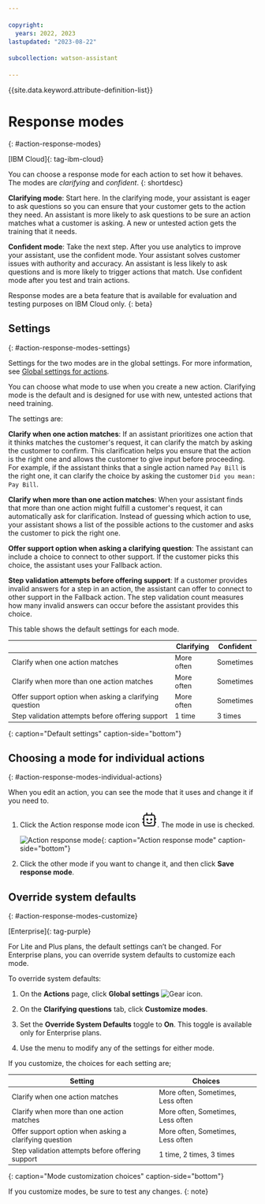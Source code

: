 ```yaml
---

copyright:
  years: 2022, 2023
lastupdated: "2023-08-22"

subcollection: watson-assistant

---
```


{{site.data.keyword.attribute-definition-list}}

# Response modes
{: #action-response-modes}

[IBM Cloud]{: tag-ibm-cloud}

You can choose a response mode for each action to set how it behaves. The modes are *clarifying* and *confident*.
{: shortdesc}

**Clarifying mode**: Start here. In the clarifying mode, your assistant is eager to ask questions so you can ensure that your customer gets to the action they need. An assistant is more likely to ask questions to be sure an action matches what a customer is asking. A new or untested action gets the training that it needs.

**Confident mode**: Take the next step. After you use analytics to improve your assistant, use the confident mode. Your assistant solves customer issues with authority and accuracy. An assistant is less likely to ask questions and is more likely to trigger actions that match. Use confident mode after you test and train actions.

Response modes are a beta feature that is available for evaluation and testing purposes on IBM Cloud only.
{: beta}

## Settings
{: #action-response-modes-settings}

Settings for the two modes are in the global settings. For more information, see [Global settings for actions](/docs/watson-assistant?topic=watson-assistant-actions-global-settings).

You can choose what mode to use when you create a new action. Clarifying mode is the default and is designed for use with new, untested actions that need training.

The settings are:

**Clarify when one action matches**: If an assistant prioritizes one action that it thinks matches the customer's request, it can clarify the match by asking the customer to confirm. This clarification helps you ensure that the action is the right one and allows the customer to give input before proceeding. For example, if the assistant thinks that a single action named `Pay Bill` is the right one, it can clarify the choice by asking the customer `Did you mean: Pay Bill`.

**Clarify when more than one action matches**: When your assistant finds that more than one action might fulfill a customer's request, it can automatically ask for clarification. Instead of guessing which action to use, your assistant shows a list of the possible actions to the customer and asks the customer to pick the right one.

**Offer support option when asking a clarifying question**: The assistant can include a choice to connect to other support. If the customer picks this choice, the assistant uses your Fallback action.

**Step validation attempts before offering support**: If a customer provides invalid answers for a step in an action, the assistant can offer to connect to other support in the Fallback action. The step validation count measures how many invalid answers can occur before the assistant provides this choice.

This table shows the default settings for each mode. 

|  | Clarifying | Confident |
| --- | --- | --- |
| Clarify when one action matches | More often | Sometimes |
| Clarify when more than one action matches | More often | Sometimes |
| Offer support option when asking a clarifying question | More often | Sometimes |
| Step validation attempts before offering support | 1 time | 3 times |

{: caption="Default settings" caption-side="bottom"}

## Choosing a mode for individual actions
{: #action-response-modes-individual-actions}

When you edit an action, you can see the mode that it uses and change it if you need to.

1. Click the Action response mode icon ![Action response mode icon](images/response-mode-icon.svg). The mode in use is checked.

   ![Action response mode](images/response-mode-modal.png){: caption="Action response mode" caption-side="bottom"}

1. Click the other mode if you want to change it, and then click **Save response mode**.

## Override system defaults
{: #action-response-modes-customize}

[Enterprise]{: tag-purple}

For Lite and Plus plans, the default settings can’t be changed. For Enterprise plans, you can override system defaults to customize each mode.

To override system defaults:

1. On the **Actions** page, click **Global settings** ![Gear icon](../../icons/settings.svg).

1. On the **Clarifying questions** tab, click **Customize modes**.

1. Set the **Override System Defaults** toggle to **On**. This toggle is available only for Enterprise plans.

1. Use the menu to modify any of the settings for either mode.

If you customize, the choices for each setting are;

| Setting | Choices |
| --- | --- |
| Clarify when one action matches | More often, Sometimes, Less often |
| Clarify when more than one action matches | More often, Sometimes, Less often |
| Offer support option when asking a clarifying question | More often, Sometimes, Less often |
| Step validation attempts before offering support | 1 time, 2 times, 3 times |

{: caption="Mode customization choices" caption-side="bottom"}

If you customize modes, be sure to test any changes.
{: note}
